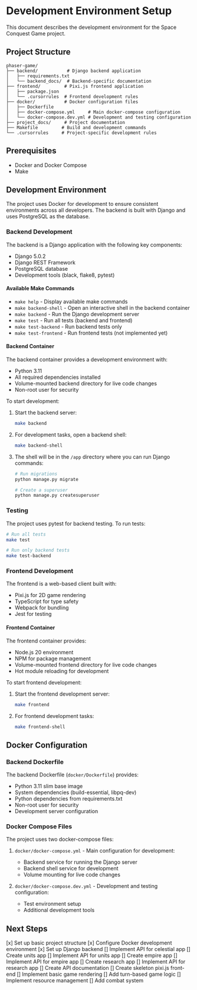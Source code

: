 # Development Environment Setup

This document describes the development environment for the Space Conquest Game project.

## Project Structure

```
phaser-game/
├── backend/           # Django backend application
│   ├── requirements.txt
│   └── backend_docs/  # Backend-specific documentation
├── frontend/         # Pixi.js frontend application
│   ├── package.json
│   └── .cursorrules  # Frontend development rules
├── docker/           # Docker configuration files
│   ├── Dockerfile
│   ├── docker-compose.yml     # Main docker-compose configuration
│   └── docker-compose.dev.yml # Development and testing configuration
├── project_docs/     # Project documentation
├── Makefile         # Build and development commands
└── .cursorrules     # Project-specific development rules
```

## Prerequisites

- Docker and Docker Compose
- Make

## Development Environment

The project uses Docker for development to ensure consistent environments across all developers. The backend is built with Django and uses PostgreSQL as the database.

### Backend Development

The backend is a Django application with the following key components:

- Django 5.0.2
- Django REST Framework
- PostgreSQL database
- Development tools (black, flake8, pytest)

#### Available Make Commands

- `make help` - Display available make commands
- `make backend-shell` - Open an interactive shell in the backend container
- `make backend` - Run the Django development server
- `make test` - Run all tests (backend and frontend)
- `make test-backend` - Run backend tests only
- `make test-frontend` - Run frontend tests (not implemented yet)

#### Backend Container

The backend container provides a development environment with:
- Python 3.11
- All required dependencies installed
- Volume-mounted backend directory for live code changes
- Non-root user for security

To start development:

1. Start the backend server:
   ```bash
   make backend
   ```

2. For development tasks, open a backend shell:
   ```bash
   make backend-shell
   ```

3. The shell will be in the `/app` directory where you can run Django commands:
   ```bash
   # Run migrations
   python manage.py migrate

   # Create a superuser
   python manage.py createsuperuser
   ```

### Testing

The project uses pytest for backend testing. To run tests:

```bash
# Run all tests
make test

# Run only backend tests
make test-backend
```

### Frontend Development

The frontend is a web-based client built with:
- Pixi.js for 2D game rendering
- TypeScript for type safety
- Webpack for bundling
- Jest for testing

#### Frontend Container

The frontend container provides:
- Node.js 20 environment
- NPM for package management
- Volume-mounted frontend directory for live code changes
- Hot module reloading for development

To start frontend development:

1. Start the frontend development server:
   ```bash
   make frontend
   ```

2. For frontend development tasks:
   ```bash
   make frontend-shell
   ```

## Docker Configuration

### Backend Dockerfile

The backend Dockerfile (`docker/Dockerfile`) provides:
- Python 3.11 slim base image
- System dependencies (build-essential, libpq-dev)
- Python dependencies from requirements.txt
- Non-root user for security
- Development server configuration

### Docker Compose Files

The project uses two docker-compose files:

1. `docker/docker-compose.yml` - Main configuration for development:
   - Backend service for running the Django server
   - Backend shell service for development
   - Volume mounting for live code changes

2. `docker/docker-compose.dev.yml` - Development and testing configuration:
   - Test environment setup
   - Additional development tools

## Next Steps

[x] Set up basic project structure
[x] Configure Docker development environment
[x] Set up Django backend
[] Implement API for celestial app
[] Create units app
[] Implement API for units app
[] Create empire app
[] Implement API for empire app
[] Create research app
[] Implement API for research app
[] Create API documentation
[] Create skeleton pixi.js front-end
[] Implement basic game rendering
[] Add turn-based game logic
[] Implement resource management
[] Add combat system